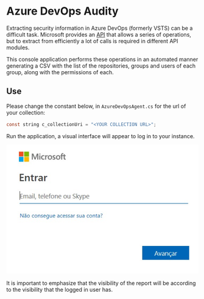 # Azure DevOps Audity

Extracting security information in Azure DevOps (formerly VSTS) can be a difficult task.
Microsoft provides an [API](https://docs.microsoft.com/en-us/rest/api/azure/devops/?view=azure-devops-rest-5.0) that allows a series of operations, but to extract from efficiently a lot of calls is required in different API modules.

This console application performs these operations in an automated manner generating a CSV with the list of the repositories, groups and users of each group, along with the permissions of each.

## Use
Please change the constant below, in `AzureDevOpsAgent.cs` for the url of your collection:

```c
const string c_collectionUri = "<YOUR COLLECTION URL>";
```

Run the application, a visual interface will appear to log in to your instance. 

![Example Login](img/login-example.jpeg)

It is important to emphasize that the visibility of the report will be according to the visibility that the logged in user has.

